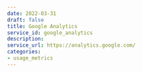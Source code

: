 ```yaml
---
date: 2022-03-31
draft: false
title: Google Analytics
service_id: google_analytics
description:
service_url: https://analytics.google.com/
categories:
- usage_metrics
---
```



